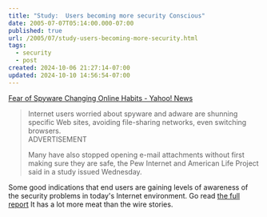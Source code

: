 ```yaml
---
title: "Study:  Users becoming more security Conscious"
date: 2005-07-07T05:14:00.000-07:00
published: true
url: /2005/07/study-users-becoming-more-security.html
tags:
  - security
  - post
created: 2024-10-06 21:27:14-07:00
updated: 2024-10-10 14:56:54-07:00
---
```


[Fear of Spyware Changing Online Habits - Yahoo! News](https://news.yahoo.com/news?tmpl=story&u=/ap/20050707/ap_on_hi_te/spyware_worries "Fear of Spyware Changing Online Habits - Yahoo! News")  
  

>   
> Internet users worried about spyware and adware are shunning specific Web sites, avoiding file-sharing networks, even switching browsers.  
> ADVERTISEMENT  
>   
> Many have also stopped opening e-mail attachments without first making sure they are safe, the Pew Internet and American Life Project said in a study issued Wednesday.  

  
  
Some good indications that end users are gaining levels of awareness of the security problems in today's Internet environment. Go read [the full report](https://www.pewinternet.org/pdfs/PIP_Spyware_Report_July_05.pdf) It has a lot more meat than the wire stories.